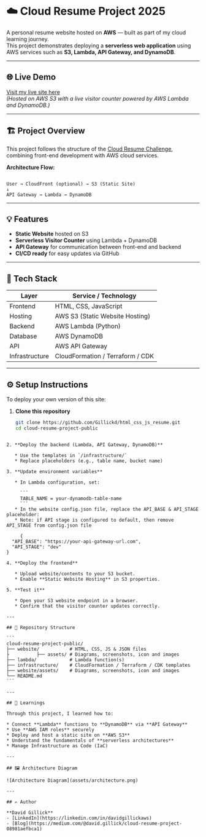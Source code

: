 

# ☁️ Cloud Resume Project 2025 

A personal resume website hosted on **AWS** — built as part of my cloud learning journey.  
This project demonstrates deploying a **serverless web application** using AWS services such as **S3, Lambda, API Gateway, and DynamoDB**.

---

## 🌐 Live Demo
[Visit my live site here](https://davidgillick.co.uk)  
*(Hosted on AWS S3 with a live visitor counter powered by AWS Lambda and DynamoDB.)*

---

## 🏗️ Project Overview
This project follows the structure of the [Cloud Resume Challenge](https://cloudresumechallenge.dev/), combining front-end development with AWS cloud services.

**Architecture Flow:**
```

User → CloudFront (optional) → S3 (Static Site)
↓
API Gateway → Lambda → DynamoDB

````

---

## 💡 Features
- **Static Website** hosted on S3  
- **Serverless Visitor Counter** using Lambda + DynamoDB  
- **API Gateway** for communication between front-end and backend  
- **CI/CD ready** for easy updates via GitHub  

---

## 🧩 Tech Stack
| Layer | Service / Technology |
|--------|-----------------------|
| Frontend | HTML, CSS, JavaScript |
| Hosting | AWS S3 (Static Website Hosting) |
| Backend | AWS Lambda (Python) |
| Database | AWS DynamoDB |
| API | AWS API Gateway |
| Infrastructure | CloudFormation / Terraform / CDK |

---

## ⚙️ Setup Instructions
To deploy your own version of this site:

1. **Clone this repository**
   ```bash
   git clone https://github.com/Gillickd/html_css_js_resume.git
   cd cloud-resume-project-public
````

2. **Deploy the backend (Lambda, API Gateway, DynamoDB)**

   * Use the templates in `/infrastructure/`
   * Replace placeholders (e.g., table name, bucket name)

3. **Update environment variables**

   * In Lambda configuration, set:

     ```
     TABLE_NAME = your-dynamodb-table-name
     ```
   * In the website config.json file, replace the API_BASE & API_STAGE placeholder:
   * Note: if API stage is configured to default, then remove API_STAGE from config.json file

     {
  "API_BASE": "https://your-api-gateway-url.com", 
  "API_STAGE": "dev"
}

4. **Deploy the frontend**

   * Upload website/contents to your S3 bucket.
   * Enable **Static Website Hosting** in S3 properties.

5. **Test it**

   * Open your S3 website endpoint in a browser.
   * Confirm that the visitor counter updates correctly.

---

## 📁 Repository Structure

```
cloud-resume-project-public/
├── website/           # HTML, CSS, JS & JSON files 
├          ├── assets/ # Diagrams, screenshots, icon and images 
├── lambda/            # Lambda function(s)
├── infrastructure/    # CloudFormation / Terraform / CDK templates
├── website/assets/    # Diagrams, screenshots, icon and images 
└── README.md
```

---

## 🧠 Learnings

Through this project, I learned how to:

* Connect **Lambda** functions to **DynamoDB** via **API Gateway**
* Use **AWS IAM roles** securely
* Deploy and host a static site on **AWS S3**
* Understand the fundamentals of **serverless architectures**
* Manage Infrastructure as Code (IaC) 

---

## 🖼️ Architecture Diagram

![Architecture Diagram](assets/architecture.png)

---

## ✍️ Author

**David Gillick**
- [LinkedIn](https://linkedin.com/in/davidgillickaws)
- [Blog](https://medium.com/@david.gillick/cloud-resume-project-08981aefbca1)






